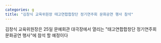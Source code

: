 ```yaml
---
categories: g
title: "김창식 교육위원장 태고연합합창단 정기연주회 문화공연 행사 참석"
---
```

김창식 교육위원장은 25일 문예회관 대극장에서 열리는 "태고연합합창단 정기연주회 문화공연 행사"에 참석 할 예정이다